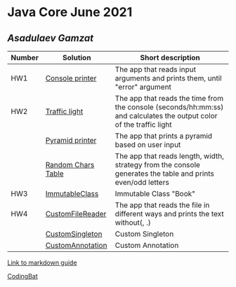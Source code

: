 # Java Core June 2021

## *Asadulaev Gamzat*

| Number | Solution  | Short description
| --- | --- | --- |
| HW1 | [Console printer](https://github.com/NikolaevArtem/Java_Core_June_2021/tree/feature/GamzatAsadulaev/src/main/java/homework_1) | The app that reads input arguments and prints them, until "error" argument |
| HW2 | [Traffic light](https://github.com/NikolaevArtem/Java_Core_June_2021/tree/feature/GamzatAsadulaev/src/main/java/homework_2/traffic_light) | The app that reads the time from the console (seconds/hh:mm:ss) and calculates the output color of the traffic light |
|     | [Pyramid printer](https://github.com/NikolaevArtem/Java_Core_June_2021/tree/feature/GamzatAsadulaev/src/main/java/homework_2/pyramid_printer) | The app that prints a pyramid based on user input |
|     | [Random Chars Table](https://github.com/NikolaevArtem/Java_Core_June_2021/tree/feature/GamzatAsadulaev/src/main/java/homework_2/random_chars_table) | The app that reads length, width, strategy from the console generates the table and prints even/odd letters |
| HW3 | [ImmutableClass](https://github.com/NikolaevArtem/Java_Core_June_2021/tree/feature/GamzatAsadulaev/src/main/java/homework_3) | Immutable Class "Book" |
| HW4 | [CustomFileReader](https://github.com/NikolaevArtem/Java_Core_June_2021/tree/feature/GamzatAsadulaev/src/main/java/homework_4/custom_file_reader) |The app that reads the file in different ways and prints the text without(, .) |
|     | [CustomSingleton](https://github.com/NikolaevArtem/Java_Core_June_2021/tree/feature/GamzatAsadulaev/src/main/java/homework_4/singleton) | Custom Singleton |
|     | [CustomAnnotation](https://github.com/NikolaevArtem/Java_Core_June_2021/tree/feature/GamzatAsadulaev/src/main/java/homework_4/custom_annotation) | Custom Annotation  |

[Link to markdown guide](https://github.com/adam-p/markdown-here/wiki/Markdown-Cheatsheet)

[CodingBat](https://codingbat.com/done?user=asadulaevgamzat@gmail.com&tag=2887423202)